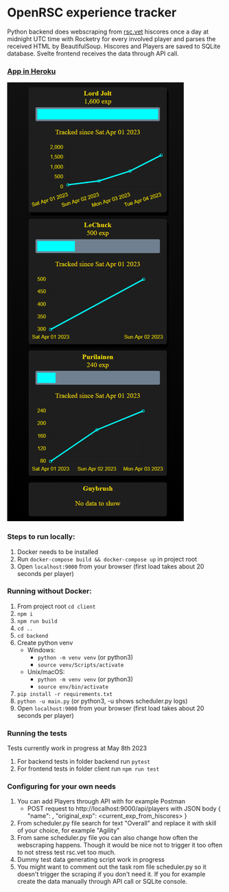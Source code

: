 # OpenRSC experience tracker

Python backend does webscraping from [rsc.vet](https://rsc.vet/) hiscores once a day at midnight UTC time with Rocketry for every involved player and parses the received HTML by BeautifulSoup. Hiscores and Players are saved to SQLite database. Svelte frontend receives the data through API call.

### [App in Heroku](https://openrsc-exp-tracker.herokuapp.com/)

![Frontpage](/client/public/images/client.png)

### Steps to run locally:
1. Docker needs to be installed
2. Run `docker-compose build && docker-compose up` in project root
3. Open `localhost:9000` from your browser (first load takes about 20 seconds per player)

### Running without Docker:
1. From project root `cd client`
2. `npm i`
3. `npm run build`
4. `cd ..`
5. `cd backend`
6. Create python venv
    - Windows:
        - `python -m venv venv` (or python3)
        - `source venv/Scripts/activate`
    - Unix/macOS:
        - `python -m venv venv` (or python3)
        - `source env/bin/activate`
7. `pip install -r requirements.txt`
8. `python -u main.py` (or python3, -u shows scheduler.py logs)
9. Open `localhost:9000` from your browser (first load takes about 20 seconds per player)

### Running the tests

Tests currently work in progress at May 8th 2023
1. For backend tests in folder backend run `pytest`
2. For frontend tests in folder client run `npm run test`

### Configuring for your own needs
1. You can add Players through API with for example Postman
    - POST request to http://localhost:9000/api/players with JSON body { "name": <name>, "original_exp": <current_exp_from_hiscores> }
2. From scheduler.py file search for text "Overall" and replace it with skill of your choice, for example "Agility"
3. From same scheduler.py file you can also change how often the webscraping happens. Though it would be nice not to trigger it too often to not stress test rsc.vet too much.
4. Dummy test data generating script work in progress
5. You might want to comment out the task rom file scheduler.py so it doesn't trigger the scraping if you don't need it. If you for example create the data manually through API call or SQLite console.